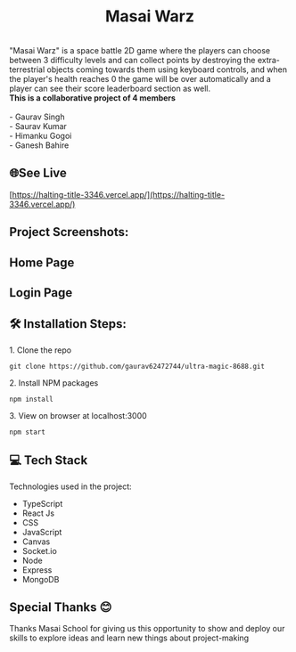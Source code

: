 <h1 align="center" id="title">Masai Warz</h1>



<p id="description"><br>"Masai Warz" is a space battle 2D game where the players can choose between 3 difficulty levels and can collect points by destroying the extra-terrestrial objects coming towards them using keyboard controls, and when the player's health reaches 0 the game will be over automatically and a player can see their score leaderboard section as well.<br><b>This is a collaborative project of 4 members</b><br><br>- Gaurav Singh <br>- Saurav Kumar <br>- Himanku Gogoi <br>- Ganesh Bahire </p>

<h2>🌐See Live</h2>

[https://halting-title-3346.vercel.app/](https://halting-title-3346.vercel.app/)

<h2>Project Screenshots:</h2>

## Home Page
  


## Login Page




<h2>🛠️ Installation Steps:</h2>

<p>1. Clone the repo</p>

```
git clone https://github.com/gaurav62472744/ultra-magic-8688.git
```

<p>2. Install NPM packages</p>

```
npm install
```

<p>3. View on browser at localhost:3000</p>

```
npm start
```

  
  
<h2>💻 Tech Stack</h2>

Technologies used in the project:


*   TypeScript
*   React Js
*   CSS
*   JavaScript
*   Canvas
*   Socket.io
*   Node 
*   Express
*   MongoDB


<h2>Special Thanks 😊</h2>

<p>Thanks Masai School for giving us this opportunity to show and deploy our skills to explore ideas and learn new things about project-making </p>
